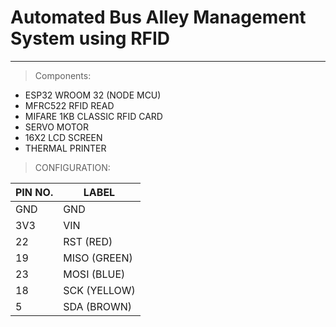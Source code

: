# Automated Bus Alley Management System using RFID
---

> Components:
  * ESP32 WROOM 32 (NODE MCU)
  * MFRC522 RFID READ
  * MIFARE 1KB CLASSIC RFID CARD
  * SERVO MOTOR
  * 16X2 LCD SCREEN
  * THERMAL PRINTER
  
> CONFIGURATION:

| PIN NO.      | LABEL       |
| -----------  | ----------- |
| GND          | GND         |
| 3V3          | VIN         |
| 22           | RST  (RED)  |
| 19           | MISO (GREEN)|
| 23           | MOSI (BLUE) |
| 18           | SCK  (YELLOW)|
| 5            | SDA  (BROWN)|


	

		
		
		
		
 		
		
		  
